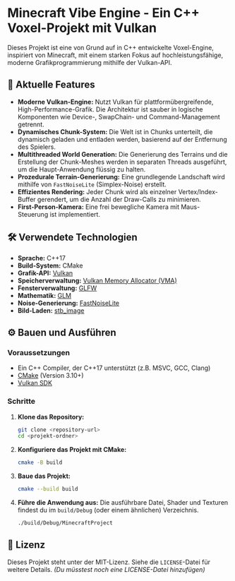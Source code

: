 # Minecraft Vibe Engine - Ein C++ Voxel-Projekt mit Vulkan

Dieses Projekt ist eine von Grund auf in C++ entwickelte Voxel-Engine, inspiriert von Minecraft, mit einem starken Fokus auf hochleistungsfähige, moderne Grafikprogrammierung mithilfe der Vulkan-API.

## 🚀 Aktuelle Features

*   **Moderne Vulkan-Engine:** Nutzt Vulkan für plattformübergreifende, High-Performance-Grafik. Die Architektur ist sauber in logische Komponenten wie Device-, SwapChain- und Command-Management getrennt.
*   **Dynamisches Chunk-System:** Die Welt ist in Chunks unterteilt, die dynamisch geladen und entladen werden, basierend auf der Entfernung des Spielers.
*   **Multithreaded World Generation:** Die Generierung des Terrains und die Erstellung der Chunk-Meshes werden in separaten Threads ausgeführt, um die Haupt-Anwendung flüssig zu halten.
*   **Prozedurale Terrain-Generierung:** Eine grundlegende Landschaft wird mithilfe von `FastNoiseLite` (Simplex-Noise) erstellt.
*   **Effizientes Rendering:** Jeder Chunk wird als einzelner Vertex/Index-Buffer gerendert, um die Anzahl der Draw-Calls zu minimieren.
*   **First-Person-Kamera:** Eine frei bewegliche Kamera mit Maus-Steuerung ist implementiert.

## 🛠️ Verwendete Technologien

*   **Sprache:** C++17
*   **Build-System:** CMake
*   **Grafik-API:** [Vulkan](https://www.vulkan.org/)
*   **Speicherverwaltung:** [Vulkan Memory Allocator (VMA)](https://github.com/GPUOpen-LibrariesAndSDKs/VulkanMemoryAllocator)
*   **Fensterverwaltung:** [GLFW](https://www.glfw.org/)
*   **Mathematik:** [GLM](https://github.com/g-truc/glm)
*   **Noise-Generierung:** [FastNoiseLite](https://github.com/Auburn/FastNoiseLite)
*   **Bild-Laden:** [stb_image](https://github.com/nothings/stb)

## ⚙️ Bauen und Ausführen

### Voraussetzungen

*   Ein C++ Compiler, der C++17 unterstützt (z.B. MSVC, GCC, Clang)
*   [CMake](https://cmake.org/download/) (Version 3.10+)
*   [Vulkan SDK](https://vulkan.lunarg.com/sdk/home)

### Schritte

1.  **Klone das Repository:**
    ```bash
    git clone <repository-url>
    cd <projekt-ordner>
    ```

2.  **Konfiguriere das Projekt mit CMake:**
    ```bash
    cmake -B build
    ```

3.  **Baue das Projekt:**
    ```bash
    cmake --build build
    ```

4.  **Führe die Anwendung aus:**
    Die ausführbare Datei, Shader und Texturen findest du im `build/Debug` (oder einem ähnlichen) Verzeichnis.
    ```bash
    ./build/Debug/MinecraftProject
    ```

## 📄 Lizenz

Dieses Projekt steht unter der MIT-Lizenz. Siehe die `LICENSE`-Datei für weitere Details. *(Du müsstest noch eine LICENSE-Datei hinzufügen)*
